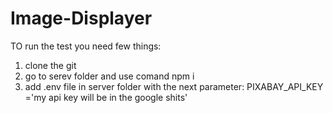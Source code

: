 # Image-Displayer


TO run the test you need few things:

1. clone the git
2. go to serev folder and use comand npm i
3. add .env file in server folder with the next parameter: PIXABAY_API_KEY ='my api key will be in the google shits'

